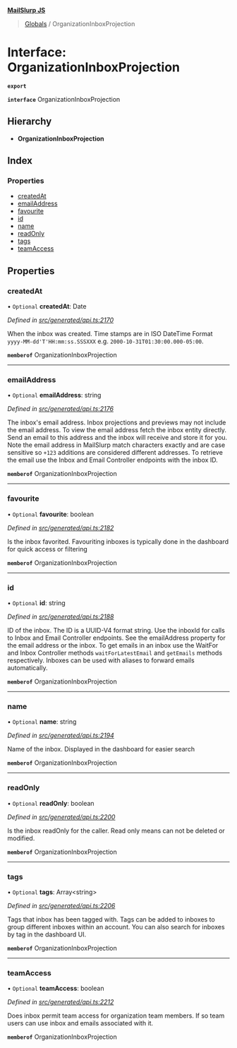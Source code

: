 **[MailSlurp JS](../README.md)**

> [Globals](../README.md) / OrganizationInboxProjection

# Interface: OrganizationInboxProjection

**`export`** 

**`interface`** OrganizationInboxProjection

## Hierarchy

* **OrganizationInboxProjection**

## Index

### Properties

* [createdAt](organizationinboxprojection.md#createdat)
* [emailAddress](organizationinboxprojection.md#emailaddress)
* [favourite](organizationinboxprojection.md#favourite)
* [id](organizationinboxprojection.md#id)
* [name](organizationinboxprojection.md#name)
* [readOnly](organizationinboxprojection.md#readonly)
* [tags](organizationinboxprojection.md#tags)
* [teamAccess](organizationinboxprojection.md#teamaccess)

## Properties

### createdAt

• `Optional` **createdAt**: Date

*Defined in [src/generated/api.ts:2170](https://github.com/mailslurp/mailslurp-client/blob/359c034/src/generated/api.ts#L2170)*

When the inbox was created. Time stamps are in ISO DateTime Format `yyyy-MM-dd'T'HH:mm:ss.SSSXXX` e.g. `2000-10-31T01:30:00.000-05:00`.

**`memberof`** OrganizationInboxProjection

___

### emailAddress

• `Optional` **emailAddress**: string

*Defined in [src/generated/api.ts:2176](https://github.com/mailslurp/mailslurp-client/blob/359c034/src/generated/api.ts#L2176)*

The inbox's email address. Inbox projections and previews may not include the email address. To view the email address fetch the inbox entity directly. Send an email to this address and the inbox will receive and store it for you. Note the email address in MailSlurp match characters exactly and are case sensitive so `+123` additions are considered different addresses. To retrieve the email use the Inbox and Email Controller endpoints with the inbox ID.

**`memberof`** OrganizationInboxProjection

___

### favourite

• `Optional` **favourite**: boolean

*Defined in [src/generated/api.ts:2182](https://github.com/mailslurp/mailslurp-client/blob/359c034/src/generated/api.ts#L2182)*

Is the inbox favorited. Favouriting inboxes is typically done in the dashboard for quick access or filtering

**`memberof`** OrganizationInboxProjection

___

### id

• `Optional` **id**: string

*Defined in [src/generated/api.ts:2188](https://github.com/mailslurp/mailslurp-client/blob/359c034/src/generated/api.ts#L2188)*

ID of the inbox. The ID is a UUID-V4 format string. Use the inboxId for calls to Inbox and Email Controller endpoints. See the emailAddress property for the email address or the inbox. To get emails in an inbox use the WaitFor and Inbox Controller methods `waitForLatestEmail` and `getEmails` methods respectively. Inboxes can be used with aliases to forward emails automatically.

**`memberof`** OrganizationInboxProjection

___

### name

• `Optional` **name**: string

*Defined in [src/generated/api.ts:2194](https://github.com/mailslurp/mailslurp-client/blob/359c034/src/generated/api.ts#L2194)*

Name of the inbox. Displayed in the dashboard for easier search

**`memberof`** OrganizationInboxProjection

___

### readOnly

• `Optional` **readOnly**: boolean

*Defined in [src/generated/api.ts:2200](https://github.com/mailslurp/mailslurp-client/blob/359c034/src/generated/api.ts#L2200)*

Is the inbox readOnly for the caller. Read only means can not be deleted or modified.

**`memberof`** OrganizationInboxProjection

___

### tags

• `Optional` **tags**: Array\<string>

*Defined in [src/generated/api.ts:2206](https://github.com/mailslurp/mailslurp-client/blob/359c034/src/generated/api.ts#L2206)*

Tags that inbox has been tagged with. Tags can be added to inboxes to group different inboxes within an account. You can also search for inboxes by tag in the dashboard UI.

**`memberof`** OrganizationInboxProjection

___

### teamAccess

• `Optional` **teamAccess**: boolean

*Defined in [src/generated/api.ts:2212](https://github.com/mailslurp/mailslurp-client/blob/359c034/src/generated/api.ts#L2212)*

Does inbox permit team access for organization team members. If so team users can use inbox and emails associated with it.

**`memberof`** OrganizationInboxProjection
